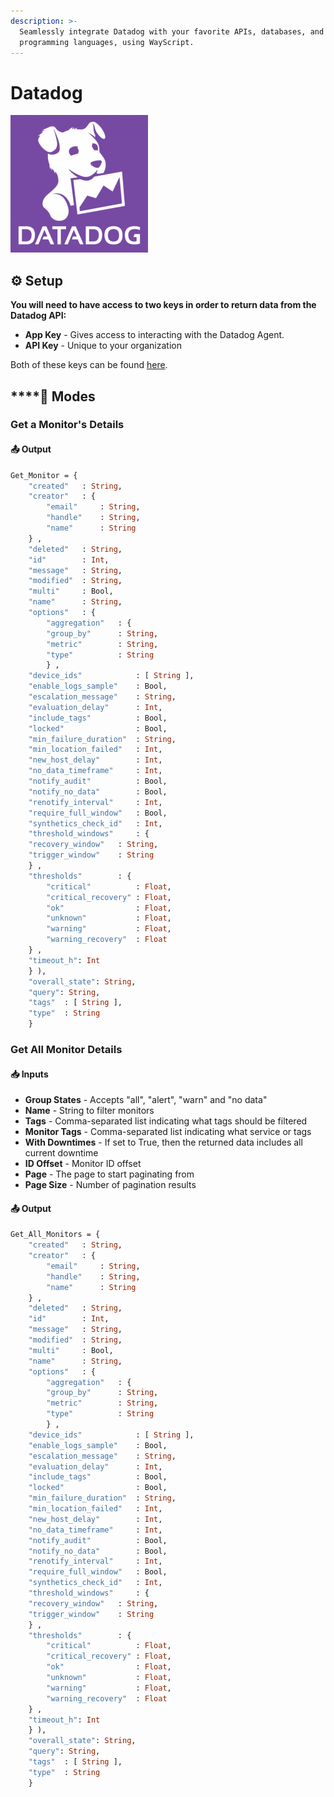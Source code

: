 ```yaml
---
description: >-
  Seamlessly integrate Datadog with your favorite APIs, databases, and
  programming languages, using WayScript.
---
```


# Datadog

![Monitoring service for cloud-scale applications](../../.gitbook/assets/datadog.png)

## ⚙ **Setup**

**You will need to have access to two keys in order to return data from the Datadog API:**

* **App Key** - Gives access to interacting with the Datadog Agent.
* **API Key** - Unique to your organization

Both of these keys can be found [here](https://app.datadoghq.com/account/settings#api).

## \*\*\*\*🤖 **Modes**

### **Get a Monitor's Details** 

#### 📤 Output

```graphql
Get_Monitor = {
    "created"   : String,
    "creator"   : {
        "email"     : String,
        "handle"    : String,
        "name"      : String
    } ,
    "deleted"   : String,
    "id"        : Int,
    "message"   : String,
    "modified"  : String,
    "multi"     : Bool,
    "name"      : String,
    "options"   : {
        "aggregation"   : {
        "group_by"      : String,
        "metric"        : String,
        "type"          : String
        } ,
    "device_ids"            : [ String ],
    "enable_logs_sample"    : Bool,
    "escalation_message"    : String,
    "evaluation_delay"      : Int,
    "include_tags"          : Bool,
    "locked"                : Bool,
    "min_failure_duration"  : String,
    "min_location_failed"   : Int,
    "new_host_delay"        : Int,
    "no_data_timeframe"     : Int,
    "notify_audit"          : Bool,
    "notify_no_data"        : Bool,
    "renotify_interval"     : Int,
    "require_full_window"   : Bool,
    "synthetics_check_id"   : Int,
    "threshold_windows"     : {
    "recovery_window"   : String,
    "trigger_window"    : String
    } ,
    "thresholds"        : {
        "critical"          : Float,
        "critical_recovery" : Float,
        "ok"                : Float,
        "unknown"           : Float,
        "warning"           : Float,
        "warning_recovery"  : Float
    } ,
    "timeout_h": Int
    } ),
    "overall_state": String,
    "query": String,
    "tags"  : [ String ],
    "type"  : String
    } 
```

### **Get All Monitor Details**

#### 📥 Inputs

* **Group States** - Accepts "all", "alert", "warn" and "no data"
* **Name** - String to filter monitors
* **Tags** - Comma-separated list indicating what tags should be filtered
* **Monitor Tags** - Comma-separated list indicating what service or tags
* **With Downtimes** - If set to True,  then the returned data includes all current downtime
* **ID Offset** - Monitor ID offset
* **Page** - The page to start paginating from
* **Page Size** - Number of pagination results

#### 📤 Output

```graphql
Get_All_Monitors = {
    "created"   : String,
    "creator"   : {
        "email"     : String,
        "handle"    : String,
        "name"      : String
    } ,
    "deleted"   : String,
    "id"        : Int,
    "message"   : String,
    "modified"  : String,
    "multi"     : Bool,
    "name"      : String,
    "options"   : {
        "aggregation"   : {
        "group_by"      : String,
        "metric"        : String,
        "type"          : String
        } ,
    "device_ids"            : [ String ],
    "enable_logs_sample"    : Bool,
    "escalation_message"    : String,
    "evaluation_delay"      : Int,
    "include_tags"          : Bool,
    "locked"                : Bool,
    "min_failure_duration"  : String,
    "min_location_failed"   : Int,
    "new_host_delay"        : Int,
    "no_data_timeframe"     : Int,
    "notify_audit"          : Bool,
    "notify_no_data"        : Bool,
    "renotify_interval"     : Int,
    "require_full_window"   : Bool,
    "synthetics_check_id"   : Int,
    "threshold_windows"     : {
    "recovery_window"   : String,
    "trigger_window"    : String
    } ,
    "thresholds"        : {
        "critical"          : Float,
        "critical_recovery" : Float,
        "ok"                : Float,
        "unknown"           : Float,
        "warning"           : Float,
        "warning_recovery"  : Float
    } ,
    "timeout_h": Int
    } ),
    "overall_state": String,
    "query": String,
    "tags"  : [ String ],
    "type"  : String
    } 
```

